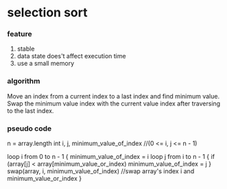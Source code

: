 selection sort
==============

### feature
1. stable
2. data state does't affect execution time
3. use a small memory

### algorithm
Move an index from a current index to a last index and find minimum value.
Swap the minimum value index with the current value index after traversing to the last index.

### pseudo code
    
n = array.length
int i, j, minimum_value_of_index    //(0 <= i, j <= n - 1)
    
loop i from 0 to n - 1
{
    minimum_value_of_index = i
    loop j from i to n - 1
    {
        if (array[j] < array[minimum_value_or_index)
            minimum_value_of_index = j
    }
    swap(array, i, minimum_value_of_index)    //swap array's index i and minimum_value_or_index
}
    
            
